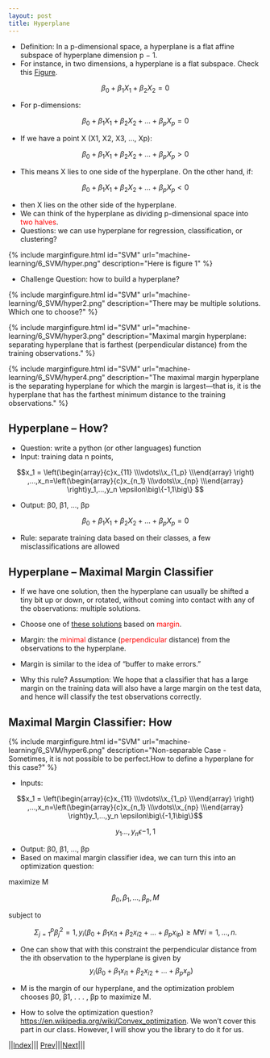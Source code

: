 ```yaml
---
layout: post
title: Hyperplane
---
```


* Definition: In a p-dimensional space, a hyperplane is a flat affine subspace of hyperplane dimension p − 1.
* For instance, in two dimensions, a hyperplane is a flat subspace. Check this [Figure](#figure1).

$$\beta _0+ \beta _1X_1+\beta_2X_2=0$$

* For p-dimensions:

$$\beta _0+ \beta _1X_1+\beta_2X_2+...+ \beta _pX_p=0$$

* If we have a point X (X1, X2, X3, …, Xp):

$$\beta _0+ \beta _1X_1+\beta_2X_2+...+ \beta _pX_p>0$$

* This means X lies to one side of the hyperplane. On the other hand, if:

$$\beta _0+ \beta _1X_1+\beta_2X_2+...+ \beta _pX_p<0$$

* then X lies on the other side of the hyperplane.
* We can think of the hyperplane as dividing p-dimensional space into <font color=red>two halves</font>.
* Questions: we can use hyperplane for regression, classification, or clustering?

{% include marginfigure.html id="SVM" url="machine-learning/6_SVM/hyper.png" description="Here is <a name='figure1'>figure 1</a>" %}

* Challenge Question: how to build a hyperplane?

{% include marginfigure.html id="SVM" url="machine-learning/6_SVM/hyper2.png" description="There may be <a name='figure2'>multiple solutions</a>. Which one to choose?" %}

{% include marginfigure.html id="SVM" url="machine-learning/6_SVM/hyper3.png" description="Maximal margin hyperplane: separating hyperplane that is farthest (perpendicular distance) from the training observations." %}

{% include marginfigure.html id="SVM" url="machine-learning/6_SVM/hyper4.png" description="The maximal margin hyperplane is the separating hyperplane for which the margin is largest—that is, it is the hyperplane that has the farthest minimum distance to the training observations." %}

## Hyperplane – How?

* Question: write a python (or other languages) function
* Input: training data n points, 

$$x_1 = \left(\begin{array}{c}x_{11} \\\vdots\\x_{1_p} \\\end{array} \right) ,...,x_n=\left(\begin{array}{c}x_{n_1} \\\vdots\\x_{np} \\\end{array} \right)y_1,...,y_n \epsilon\big\{-1,1\big\} $$

* Output: β0, β1, …, βp

$$\beta _0+ \beta _1X_1+\beta_2X_2+...+ \beta _pX_p=0$$

* Rule: separate training data based on their classes, a few misclassifications are allowed

## Hyperplane – Maximal Margin Classifier

* If we have one solution, then the hyperplane can usually be shifted a tiny bit up or down, or rotated, without coming into contact with any of the observations: multiple solutions.
* Choose one of [these solutions](#figure2) based on <font color=red>margin</font>.
* Margin: the <font color=red>minimal</font> distance (<font color=red>perpendicular</font> distance) from the observations to the hyperplane.


* Margin is similar to the idea of “buffer to make errors.”
* Why this rule? Assumption: We hope that a classifier that has a large margin on the training data will also have a large margin on the test data, and hence will classify the test observations correctly.

## Maximal Margin Classifier: How

{% include marginfigure.html id="SVM" url="machine-learning/6_SVM/hyper6.png" description="Non-separable Case - Sometimes, it is not possible to be perfect.How to define a hyperplane for this case?" %}

* Inputs:

$$x_1 = \left(\begin{array}{c}x_{11} \\\vdots\\x_{1_p} \\\end{array} \right) ,...,x_n=\left(\begin{array}{c}x_{n_1} \\\vdots\\x_{np} \\\end{array} \right)y_1,...,y_n \epsilon\big\{-1,1\big\}$$

$$y_1...,y_n \epsilon {-1,1}$$

* Output: β0, β1, …, βp
* Based on maximal margin classifier idea, we can turn this into an optimization question:

maximize M

$$\beta _0,\beta_1,...,\beta_p,M$$

subject to

$$\Sigma _{j=1}^p\beta_j^2=1, y_i(\beta_0+\beta_1x_{i1}+\beta_2x_{i2}+...+\beta_px_{ip}) \geq M \forall i=1,...,n.$$

* One can show that with this constraint the perpendicular distance from the ith observation to the hyperplane is given by $$y_i(\beta_0+\beta_1x_{i1}+\beta_2x_{i2}+...+\beta_px_{p})$$

* M is the margin of our hyperplane, and the optimization problem chooses β0, β1, . . . , βp to maximize M.
* How to solve the optimization question? <https://en.wikipedia.org/wiki/Convex_optimization>. We won’t cover this part in our class. However, I will show you the library to do it for us.


||[Index](../../)||| [Prev](../)|||[Next](svm2)|||






